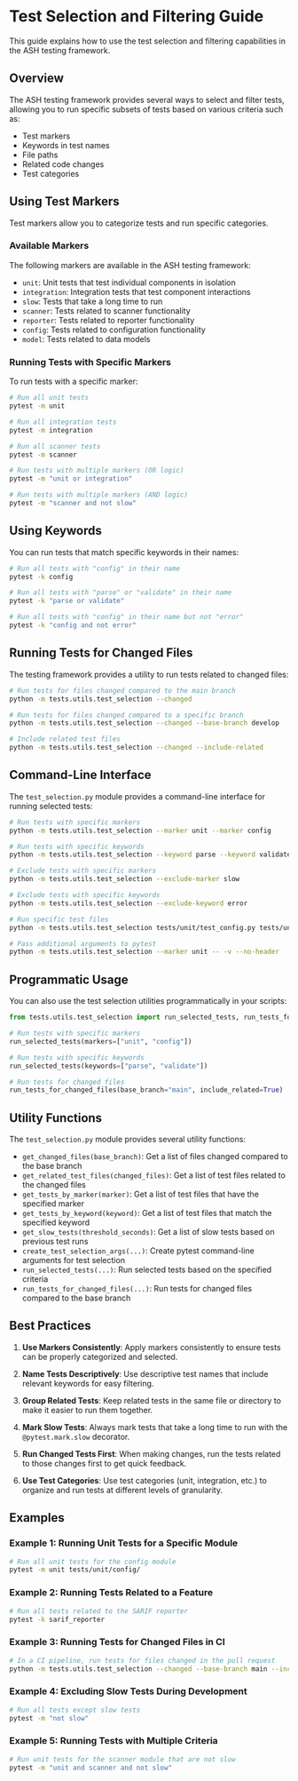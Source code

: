 # Test Selection and Filtering Guide

This guide explains how to use the test selection and filtering capabilities in the ASH testing framework.

## Overview

The ASH testing framework provides several ways to select and filter tests, allowing you to run specific subsets of tests based on various criteria such as:

- Test markers
- Keywords in test names
- File paths
- Related code changes
- Test categories

## Using Test Markers

Test markers allow you to categorize tests and run specific categories.

### Available Markers

The following markers are available in the ASH testing framework:

- `unit`: Unit tests that test individual components in isolation
- `integration`: Integration tests that test component interactions
- `slow`: Tests that take a long time to run
- `scanner`: Tests related to scanner functionality
- `reporter`: Tests related to reporter functionality
- `config`: Tests related to configuration functionality
- `model`: Tests related to data models

### Running Tests with Specific Markers

To run tests with a specific marker:

```bash
# Run all unit tests
pytest -m unit

# Run all integration tests
pytest -m integration

# Run all scanner tests
pytest -m scanner

# Run tests with multiple markers (OR logic)
pytest -m "unit or integration"

# Run tests with multiple markers (AND logic)
pytest -m "scanner and not slow"
```

## Using Keywords

You can run tests that match specific keywords in their names:

```bash
# Run all tests with "config" in their name
pytest -k config

# Run all tests with "parse" or "validate" in their name
pytest -k "parse or validate"

# Run all tests with "config" in their name but not "error"
pytest -k "config and not error"
```

## Running Tests for Changed Files

The testing framework provides a utility to run tests related to changed files:

```bash
# Run tests for files changed compared to the main branch
python -m tests.utils.test_selection --changed

# Run tests for files changed compared to a specific branch
python -m tests.utils.test_selection --changed --base-branch develop

# Include related test files
python -m tests.utils.test_selection --changed --include-related
```

## Command-Line Interface

The `test_selection.py` module provides a command-line interface for running selected tests:

```bash
# Run tests with specific markers
python -m tests.utils.test_selection --marker unit --marker config

# Run tests with specific keywords
python -m tests.utils.test_selection --keyword parse --keyword validate

# Exclude tests with specific markers
python -m tests.utils.test_selection --exclude-marker slow

# Exclude tests with specific keywords
python -m tests.utils.test_selection --exclude-keyword error

# Run specific test files
python -m tests.utils.test_selection tests/unit/test_config.py tests/unit/test_parser.py

# Pass additional arguments to pytest
python -m tests.utils.test_selection --marker unit -- -v --no-header
```

## Programmatic Usage

You can also use the test selection utilities programmatically in your scripts:

```python
from tests.utils.test_selection import run_selected_tests, run_tests_for_changed_files

# Run tests with specific markers
run_selected_tests(markers=["unit", "config"])

# Run tests with specific keywords
run_selected_tests(keywords=["parse", "validate"])

# Run tests for changed files
run_tests_for_changed_files(base_branch="main", include_related=True)
```

## Utility Functions

The `test_selection.py` module provides several utility functions:

- `get_changed_files(base_branch)`: Get a list of files changed compared to the base branch
- `get_related_test_files(changed_files)`: Get a list of test files related to the changed files
- `get_tests_by_marker(marker)`: Get a list of test files that have the specified marker
- `get_tests_by_keyword(keyword)`: Get a list of test files that match the specified keyword
- `get_slow_tests(threshold_seconds)`: Get a list of slow tests based on previous test runs
- `create_test_selection_args(...)`: Create pytest command-line arguments for test selection
- `run_selected_tests(...)`: Run selected tests based on the specified criteria
- `run_tests_for_changed_files(...)`: Run tests for changed files compared to the base branch

## Best Practices

1. **Use Markers Consistently**: Apply markers consistently to ensure tests can be properly categorized and selected.

2. **Name Tests Descriptively**: Use descriptive test names that include relevant keywords for easy filtering.

3. **Group Related Tests**: Keep related tests in the same file or directory to make it easier to run them together.

4. **Mark Slow Tests**: Always mark tests that take a long time to run with the `@pytest.mark.slow` decorator.

5. **Run Changed Tests First**: When making changes, run the tests related to those changes first to get quick feedback.

6. **Use Test Categories**: Use test categories (unit, integration, etc.) to organize and run tests at different levels of granularity.

## Examples

### Example 1: Running Unit Tests for a Specific Module

```bash
# Run all unit tests for the config module
pytest -m unit tests/unit/config/
```

### Example 2: Running Tests Related to a Feature

```bash
# Run all tests related to the SARIF reporter
pytest -k sarif_reporter
```

### Example 3: Running Tests for Changed Files in CI

```bash
# In a CI pipeline, run tests for files changed in the pull request
python -m tests.utils.test_selection --changed --base-branch main --include-related
```

### Example 4: Excluding Slow Tests During Development

```bash
# Run all tests except slow tests
pytest -m "not slow"
```

### Example 5: Running Tests with Multiple Criteria

```bash
# Run unit tests for the scanner module that are not slow
pytest -m "unit and scanner and not slow"
```